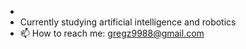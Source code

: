 
- 
- Currently studying artificial intelligence and robotics
- 📫 How to reach me: gregz9988@gmail.com

<!---
Gregz9/Gregz9 is a ✨ special ✨ repository because its `README.md` (this file) appears on your GitHub profile.
You can click the Preview link to take a look at your changes.
--->
